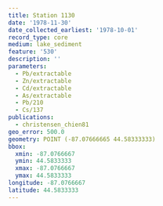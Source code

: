 ```yaml
---
title: Station 1130
date: '1978-11-30'
date_collected_earliest: '1978-10-01'
record_type: core
medium: lake_sediment
feature: '530'
description: ''
parameters:
  - Pb/extractable
  - Zn/extractable
  - Cd/extractable
  - As/extractable
  - Pb/210
  - Cs/137
publications: 
  - christensen_chien81
geo_error: 500.0
geometry: POINT (-87.07666665 44.58333333)
bbox:
  xmin: -87.0766667
  ymin: 44.5833333
  xmax: -87.0766667
  ymax: 44.5833333
longitude: -87.0766667
latitude: 44.5833333
---
```

